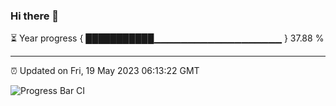 ### Hi there 👋

⏳ Year progress { ███████████▁▁▁▁▁▁▁▁▁▁▁▁▁▁▁▁▁▁▁ } 37.88 %

---

⏰ Updated on Fri, 19 May 2023 06:13:22 GMT

![Progress Bar CI](https://github.com/liununu/liununu/workflows/Progress%20Bar%20CI/badge.svg)
